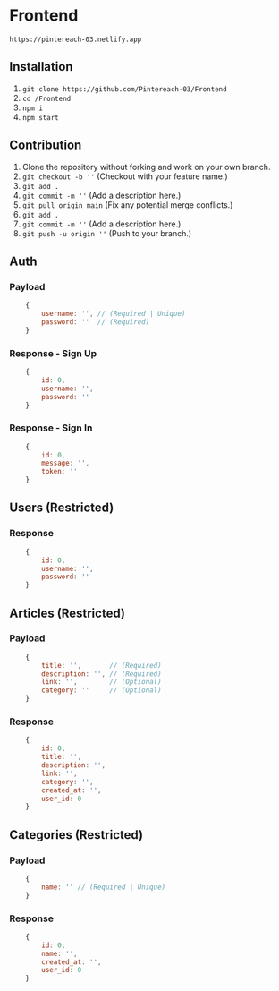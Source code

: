 # Frontend

`https://pintereach-03.netlify.app`

## Installation

1. `git clone https://github.com/Pintereach-03/Frontend`
2. `cd /Frontend`
3. `npm i`
4. `npm start`

## Contribution

1. Clone the repository without forking and work on your own branch.
2. `git checkout -b ''` (Checkout with your feature name.)
3. `git add .`
4. `git commit -m ''` (Add a description here.)
5. `git pull origin main` (Fix any potential merge conflicts.)
6. `git add .`
7. `git commit -m ''` (Add a description here.)
8. `git push -u origin ''` (Push to your branch.)

## Auth

### Payload

```js
    {
        username: '', // (Required | Unique)
        password: ''  // (Required)
    }
```

### Response - Sign Up

```js
    {
        id: 0,
        username: '',
        password: ''
    }
```

### Response - Sign In

```js
    {
        id: 0,
        message: '',
        token: ''
    }
```

## Users (Restricted)

### Response

```js
    {
        id: 0,
        username: '',
        password: ''
    }
```

## Articles (Restricted)

### Payload

```js
    {
        title: '',       // (Required)
        description: '', // (Required)
        link: '',        // (Optional)
        category: ''     // (Optional)
    }
```

### Response

```js
    {
        id: 0,
        title: '',
        description: '',
        link: '',
        category: '',
        created_at: '',
        user_id: 0
    }
```

## Categories (Restricted)

### Payload

```js
    {
        name: '' // (Required | Unique)
    }
```

### Response

```js
    {
        id: 0,
        name: '',
        created_at: '',
        user_id: 0
    }
```
